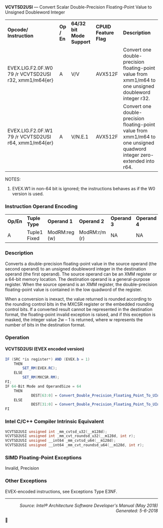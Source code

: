 <b>VCVTSD2USI</b> — Convert Scalar Double-Precision Floating-Point Value to Unsigned Doubleword
Integer
<table>
	<tr>
		<td><b>Opcode/ Instruction</b></td>
		<td><b>Op / En</b></td>
		<td><b>64/32 bit Mode Support</b></td>
		<td><b>CPUID Feature Flag</b></td>
		<td><b>Description</b></td>
	</tr>
	<tr>
		<td>EVEX.LIG.F2.0F.W0 79 /r VCVTSD2USI r32, xmm1/m64{er}</td>
		<td>A</td>
		<td>V/V</td>
		<td>AVX512F</td>
		<td>Convert one double-precision floating-point value from xmm1/m64 to one unsigned doubleword integer r32.</td>
	</tr>
	<tr>
		<td>EVEX.LIG.F2.0F.W1 79 /r VCVTSD2USI r64, xmm1/m64{er}</td>
		<td>A</td>
		<td>V/N.E.1</td>
		<td>AVX512F</td>
		<td>Convert one double-precision floating-point value from xmm1/m64 to one unsigned quadword integer zero- extended into r64.</td>
	</tr>
</table>

NOTES:
1. EVEX.W1 in non-64 bit is ignored; the instructions behaves as if the W0 version is used.

### Instruction Operand Encoding
<table>
	<tr>
		<td><b>Op/En</b></td>
		<td><b>Tuple Type</b></td>
		<td><b>Operand 1</b></td>
		<td><b>Operand 2</b></td>
		<td><b>Operand 3</b></td>
		<td><b>Operand 4</b></td>
	</tr>
	<tr>
		<td>A</td>
		<td>Tuple1 Fixed</td>
		<td>ModRM:reg (w)</td>
		<td>ModRM:r/m (r)</td>
		<td>NA</td>
		<td>NA</td>
	</tr>
</table>


### Description
Converts a double-precision floating-point value in the source operand (the second operand) to an unsigned
doubleword integer in the destination operand (the first operand). The source operand can be an XMM register or
a 64-bit memory location. The destination operand is a general-purpose register. When the source operand is an
XMM register, the double-precision floating-point value is contained in the low quadword of the register.

When a conversion is inexact, the value returned is rounded according to the rounding control bits in the MXCSR
register or the embedded rounding control bits. If a converted result cannot be represented in the destination
format, the floating-point invalid exception is raised, and if this exception is masked, the integer value 2w – 1 is
returned, where w represents the number of bits in the destination format.

### Operation


#### VCVTSD2USI (EVEX encoded version)
```java
IF (SRC *is register*) AND (EVEX.b = 1) 
    THEN
        SET_RM(EVEX.RC);
    ELSE 
        SET_RM(MXCSR.RM);
FI;
IF 64-Bit Mode and OperandSize = 64
    THEN
            DEST[63:0] ← Convert_Double_Precision_Floating_Point_To_UInteger(SRC[63:0]);
    ELSE
            DEST[31:0] ← Convert_Double_Precision_Floating_Point_To_UInteger(SRC[63:0]);
FI
```
### Intel C/C++ Compiler Intrinsic Equivalent
```c
VCVTSD2USI unsigned int _mm_cvtsd_u32(__m128d);
VCVTSD2USI unsigned int _mm_cvt_roundsd_u32(__m128d, int r);
VCVTSD2USI unsigned __int64 _mm_cvtsd_u64(__m128d);
VCVTSD2USI unsigned __int64 _mm_cvt_roundsd_u64(__m128d, int r);
```
### SIMD Floating-Point Exceptions

Invalid, Precision

### Other Exceptions

EVEX-encoded instructions, see Exceptions Type E3NF.

 --- 
<p align="right"><i>Source: Intel® Architecture Software Developer's Manual (May 2018)<br>Generated: 5-6-2018</i></p>

